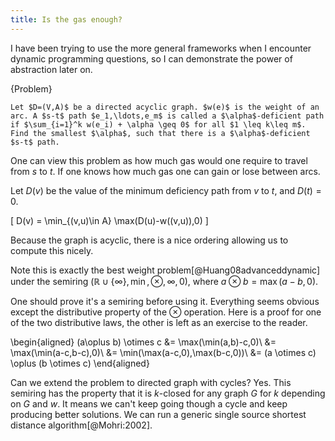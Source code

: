 ```yaml
---
title: Is the gas enough?
---
```


I have been trying to use the more general frameworks when I encounter dynamic programming questions, so I can demonstrate the power of abstraction later on.

{Problem}
    
    Let $D=(V,A)$ be a directed acyclic graph. $w(e)$ is the weight of an arc. A $s-t$ path $e_1,\ldots,e_m$ is called a $\alpha$-deficient path if $\sum_{i=1}^k w(e_i) + \alpha \geq 0$ for all $1 \leq k\leq m$. Find the smallest $\alpha$, such that there is a $\alpha$-deficient $s-t$ path.

One can view this problem as how much gas would one require to travel from $s$ to $t$. If one knows how much gas one can gain or lose between arcs.


Let $D(v)$ be the value of the minimum deficiency path from $v$ to $t$, and $D(t)=0$.

\[
D(v) = \min_{(v,u)\in A} \max(D(u)-w((v,u)),0)
\]

Because the graph is acyclic, there is a nice ordering allowing us to compute this nicely. 

Note this is exactly the best weight problem[@Huang08advanceddynamic] under the semiring $(\mathbb{R}\cup \{\infty\},\min,\otimes,\infty,0)$, where $a \otimes b = \max(a-b,0)$.

One should prove it's a semiring before using it. Everything seems obvious except the distributive property of the $\otimes$ operation. Here is a proof for one of the two distributive laws, the other is left as an exercise to the reader.

\begin{aligned}
(a\oplus b) \otimes c &= \max(\min(a,b)-c,0)\\
&= \max(\min(a-c,b-c),0)\\
&= \min(\max(a-c,0),\max(b-c,0))\\
&= (a \otimes c) \oplus (b \otimes c)
\end{aligned}

Can we extend the problem to directed graph with cycles? Yes. This semiring has the property that it is $k$-closed for any graph $G$ for $k$ depending on $G$ and $w$. It means we can't keep going though a cycle and keep producing better solutions. We can run a generic single source shortest distance algorithm[@Mohri:2002].



